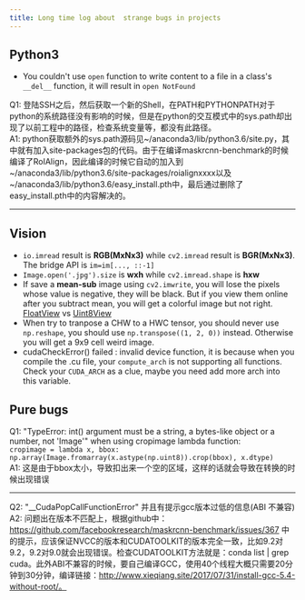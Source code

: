 ```yaml
---
title: Long time log about  strange bugs in projects
---
```



## Python3

- You couldn't use `open` function to write content to a file in a class's `__del__` function, it will result in `open NotFound`

Q1: 登陆SSH之后，然后获取一个新的Shell，在PATH和PYTHONPATH对于python的系统路径没有影响的时候，但是在python的交互模式中的sys.path却出现了以前工程中的路径，检查系统变量等，都没有此路径。
<br> A1: python获取额外的sys.path源码见~/anaconda3/lib/python3.6/site.py，其中就有加入site-packages包的代码。由于在编译maskrcnn-benchmark的时候编译了RoIAlign，因此编译的时候它自动的加入到~/anaconda3/lib/python3.6/site-packages/roialignxxxx以及~/anaconda3/lib/python3.6/easy_install.pth中，最后通过删除了easy_install.pth中的内容解决的。

<hr>




## Vision

- `io.imread` result is **RGB(MxNx3)** while `cv2.imread` result is **BGR(MxNx3)**. The bridge API is `im=im[..., ::-1]`
- `Image.open('.jpg').size` is **wxh** while `cv2.imread.shape` is **hxw**
- If save a **mean-sub** image using `cv2.imwrite`, you will lose the pixels whose value is negative, they will be black. But if you view them online after you subtract mean, you will get a colorful image but not right. [FloatView](https://ws4.sinaimg.cn/large/006tNc79ly1fpsmbe3zjzj306b06bdfq.jpg) vs [Uint8View](https://ws2.sinaimg.cn/large/006tNc79gy1fpsmbrasalj306b06b74q.jpg)
- When try to tranpose a CHW to a HWC tensor, you should never use `np.reshape`, you should use `np.transpose((1, 2, 0))` instead. Otherwise you will get a 9x9 cell weird image.
- cudaCheckError() failed : invalid device function, it is because when you compile the .cu file, your `compute_arch` is not supporting all functions. Check your `CUDA_ARCH` as a clue, maybe you need add more arch into this variable.



## Pure bugs

Q1: "TypeError: int() argument must be a string, a bytes-like object or a number, not 'Image'" when using cropimage lambda function:<br> `cropimage = lambda x, bbox: np.array(Image.fromarray(x.astype(np.uint8)).crop(bbox), x.dtype)`
<br>A1: 这是由于bbox太小，导致扣出来一个空的区域，这样的话就会导致在转换的时候出现错误

<hr>

Q2: "__CudaPopCallFunctionError" 并且有提示gcc版本过低的信息(ABI 不兼容)
<br>A2: 问题出在版本不匹配上，根据github中：https://github.com/facebookresearch/maskrcnn-benchmark/issues/367 中的提示，应该保证NVCC的版本和CUDATOOLKIT的版本完全一致，比如9.2对9.2，9.2对9.0就会出现错误。检查CUDATOOLKIT方法就是：conda list | grep cuda。此外ABI不兼容的时候，要自己编译GCC，使用40个线程大概只需要20分钟到30分钟，编译链接：http://www.xieqiang.site/2017/07/31/install-gcc-5.4-without-root/。


